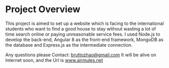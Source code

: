 # Project Overview

This project is aimed to set up a website which is facing to the international students who want to find a good house to stay without wasting a lot of time search online or paying unreasonable service fees. I used Node.js to develop the back-end, Angular 8 as the front-end framework,  MongoDB as the database and Express.js as the intermediate connection.

Any questions please Contact:
bruttozhao@gmail.com
It will be alive on Internet soon, and the Url is www.airmules.net
